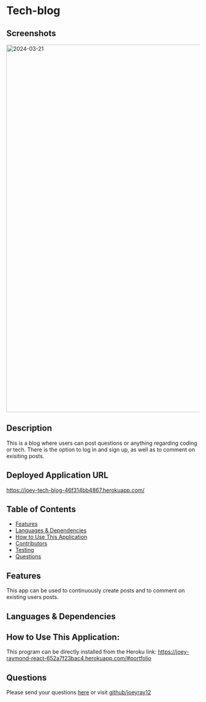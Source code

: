# Tech-blog

## Screenshots

<img width="960" alt="2024-03-21" src="https://github.com/joeyray12/tech-blog/assets/145872256/ce3905e7-1a44-45dd-924b-13d0dc1e745d">



## Description
This is a blog where users can post questions or anything regarding coding or tech. There is the option to log in and sign up, as well as to comment on exisiting posts.
## Deployed Application URL
https://joey-tech-blog-46f314bb4867.herokuapp.com/






## Table of Contents
* [Features](#features)
* [Languages & Dependencies](#languagesanddependencies)
* [How to Use This Application](#HowtoUseThisApplication)
* [Contributors](#contributors)
* [Testing](#testing)
* [Questions](#questions)
## Features
This app can be used to continuously create posts and to comment on existing users posts. 
## Languages & Dependencies
 
## How to Use This Application:
This program can be directly installed from the Heroku link: https://joey-raymond-react-652a7f23bac4.herokuapp.com/#portfolio

## Questions
Please send your questions [here](mailto:joeyraymond12497@gmail.com?subject=[GitHub]%20Dev%20Connect) or visit [github/joeyray12](https://github.com/joeyray12)
